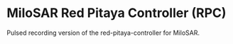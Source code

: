 # MiloSAR Red Pitaya Controller (RPC)
Pulsed recording version of the red-pitaya-controller for MiloSAR.
